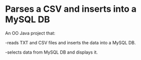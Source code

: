 Parses a CSV and inserts into a MySQL DB
===========

An OO Java project that:

-reads TXT and CSV files and inserts the data into a MySQL DB.

-selects data from MySQL DB and displays it.
